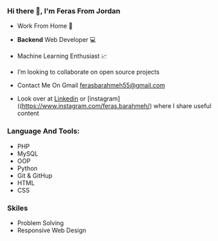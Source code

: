 ### Hi there 👋, I'm Feras From Jordan 

- Work From Home :house_with_garden:
- **Backend** Web Developer :computer:
- Machine Learning Enthusiast :chart_with_upwards_trend:
- I’m looking to collaborate on open source projects 
- Contact Me On Gmail <ferasbarahmeh55@gmail.com>

- Look over at [Linkedin](https://www.linkedin.com/in/feras-barahmeh/) or [instagram]((https://www.instagram.com/feras.barahmeh/) where I share useful content

### Language And Tools:
  - PHP
  - MySQL
  - OOP
  - Python
  - Git & GitHup
  - HTML
  - CSS

### Skiles
  - Problem Solving
  - Responsive Web Design
